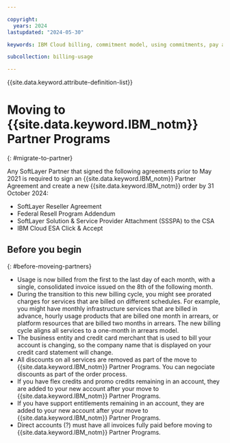 ```yaml
---

copyright:
  years: 2024
lastupdated: "2024-05-30"

keywords: IBM Cloud billing, commitment model, using commitments, pay as you go with committed use, enterprise savings plan

subcollection: billing-usage

---
```


{{site.data.keyword.attribute-definition-list}}

# Moving to {{site.data.keyword.IBM_notm}} Partner Programs
{: #migrate-to-partner}

Any SoftLayer Partner that signed the following agreements prior to May 2021 is required to sign an {{site.data.keyword.IBM_notm}} Partner Agreement and create a new {{site.data.keyword.IBM_notm}} order by 31 October 2024:
- SoftLayer Reseller Agreement
- Federal Resell Program Addendum
- SoftLayer Solution & Service Provider Attachment (SSSPA) to the CSA
- IBM Cloud ESA Click & Accept

## Before you begin
{: #before-moveing-partners}

- Usage is now billed from the first to the last day of each month, with a single, consolidated invoice issued on the 8th of the following month.
- During the transition to this new billing cycle, you might see prorated charges for services that are billed on different schedules. For example, you might have monthly infrastructure services that are billed in advance, hourly usage products that are billed one month in arrears, or platform resources that are billed two months in arrears. The new billing cycle aligns all services to a one-month in arrears model.
- The business entity and credit card merchant that is used to bill your account is changing, so the company name that is displayed on your credit card statement will change.
- All discounts on all services are removed as part of the move to {{site.data.keyword.IBM_notm}} Partner Programs. You can negociate discounts as part of the order process.
- If you have flex credits and promo credits remaining in an account, they are added to your new account after your move to {{site.data.keyword.IBM_notm}} Partner Programs.
- If you have support entitlements remaining in an account, they are added to your new account after your move to {{site.data.keyword.IBM_notm}} Partner Programs.
- Direct accounts (?) must have all invoices fully paid before moving to {{site.data.keyword.IBM_notm}} Partner Programs.
